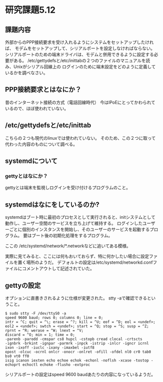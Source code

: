 # 研究課題5.12
## 課題内容
外部からのPPP接続要求を受け入れるようにシステムをセットアップしたければ、
モデムをセットアップして、シリアルポートを設定しなければならない。
シリアルポートのための端末ドライバは、モデムと併用できるように設定する必要がある。
/etc/gettydefsと/etc/inittabの２つのファイルのマニュアルを読み、Unixがシリアル回線上の
ログインのために端末設定をどのように定義しているかを調べなさい。

## PPP接続要求とはなにか？
昔のインターネット接続の方式（電話回線時代）
今はIPoEにとってかわられているので、ほぼ使われていない。

## /etc/gettydefsと/etc/inittab
こちらの２つも現代のlinuxでは使われていない。
そのため、この２つに取って代わった内容のものについて調べる。

## systemdについて
### gettyとはなにか？
gettyとは端末を監視しログインを受け付けるプログラムのこと。

## systemdはなにをしているのか?
systemdはブート時に最初のプロセスとして実行されると、initシステムとして動作し、ユーザー空間のサービスを立ち上げて維持する。
ログインしたユーザーごとに個別のインスタンスを開始し、そのユーザーのサービスを起動するプログラム。
要はブート後の初期化処理をするプログラム。

ここの
/etc/systemd/network/*.networkなどに追いてある模様。

実際に見てみると、ここには何もおいておらず、特に何かしたい場合に設定ファイルを置く場所のようだ。
デフォルトの設定は/etc/systemd/networkd.confファイルにコメントアウトして記述されていた。

## gettyの設定
オプションに直書きされるように仕様が変更された。
stty -aで確認できるということ。

```
$ sudo stty -F /dev/ttyS0 -a 
speed 9600 baud; rows 0; columns 0; line = 0;
intr = ^C; quit = ^\; erase = ^?; kill = ^U; eof = ^D; eol = <undef>; eol2 = <undef>; swtch = <undef>; start = ^Q; stop = ^S; susp = ^Z; rprnt = ^R; werase = ^W; lnext = ^V;
discard = ^O; min = 1; time = 0;
-parenb -parodd -cmspar cs8 hupcl -cstopb cread clocal -crtscts
-ignbrk -brkint -ignpar -parmrk -inpck -istrip -inlcr -igncr icrnl ixon -ixoff -iuclc -ixany -imaxbel -iutf8
opost -olcuc -ocrnl onlcr -onocr -onlret -ofill -ofdel nl0 cr0 tab0 bs0 vt0 ff0
isig icanon iexten echo echoe echok -echonl -noflsh -xcase -tostop -echoprt echoctl echoke -flusho -extproc
```

シリアルポートの設定はspeed 9600 baudあたりの内容になっているようだ。


